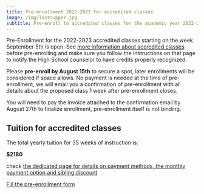 ```yaml
---
title: Pre-enrollment 2022-2023 for accredited classes
image: /img/lastsupper.jpg
subtitle: Pre-enroll to accredited classes for the academic year 2022-2023
---
```


Pre-Enrollment for the 2022-2023 accredited classes starting on the week September 5th is open.
See [more information about accredited classes](/accredited-classes) before pre-enrolling and make sure you follow the instructions on that page to notify the High School counselor to have credits properly recognized.

Please **pre-enroll by August 15th** to secure a spot, later enrollments will be considered if space allows.
No payment is needed at the time of pre-enrollment, we will email you a confirmation of pre-enrollment with all details about the proposed class 1 week after pre-enrollment closes.

You will need to pay the invoice attached to the confirmation email by August 27th to finalize enrollment, pre-enrollment itself is not binding.

## Tuition for accredited classes

The total yearly tuition for 35 weeks of instruction is:

**$2180**

check [the dedicated page for details on payment methods, the monthly payment option and sibling discount](/tuition-payment)

<div class="tc">
<a href="https://docs.google.com/forms/d/e/1FAIpQLSd4sac0Y2wdTd9gm2AF1Y9uuVPPyJzHfHEphJPA1iYPkrP43g/viewform?usp=sf_link" class="btn raise">Fill the pre-enrollment form</a>
</div>
